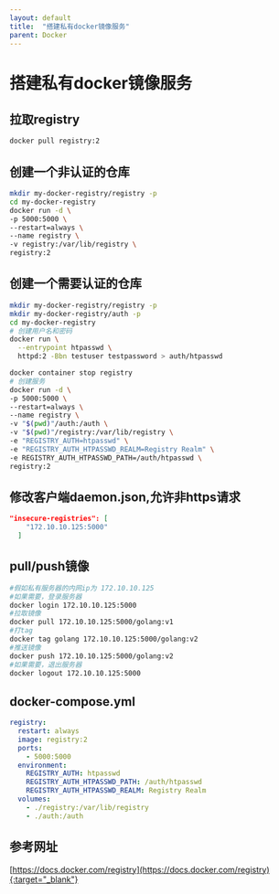 ```yaml
---
layout: default
title:  "搭建私有docker镜像服务"
parent: Docker
---
```


# 搭建私有docker镜像服务

## 拉取registry
```sh
docker pull registry:2
```

## 创建一个非认证的仓库
```sh
mkdir my-docker-registry/registry -p
cd my-docker-registry
docker run -d \
-p 5000:5000 \
--restart=always \
--name registry \
-v registry:/var/lib/registry \
registry:2
```

## 创建一个需要认证的仓库
```sh
mkdir my-docker-registry/registry -p
mkdir my-docker-registry/auth -p
cd my-docker-registry
# 创建用户名和密码
docker run \
  --entrypoint htpasswd \
  httpd:2 -Bbn testuser testpassword > auth/htpasswd

docker container stop registry
# 创建服务
docker run -d \
-p 5000:5000 \
--restart=always \
--name registry \
-v "$(pwd)"/auth:/auth \
-v "$(pwd)"/registry:/var/lib/registry \
-e "REGISTRY_AUTH=htpasswd" \
-e "REGISTRY_AUTH_HTPASSWD_REALM=Registry Realm" \
-e REGISTRY_AUTH_HTPASSWD_PATH=/auth/htpasswd \
registry:2
```

## 修改客户端daemon.json,允许非https请求
```json
"insecure-registries": [
    "172.10.10.125:5000"
  ]
```

## pull/push镜像
```sh
#假如私有服务器的内网ip为 172.10.10.125
#如果需要，登录服务器
docker login 172.10.10.125:5000
#拉取镜像
docker pull 172.10.10.125:5000/golang:v1
#打tag
docker tag golang 172.10.10.125:5000/golang:v2
#推送镜像
docker push 172.10.10.125:5000/golang:v2
#如果需要，退出服务器
docker logout 172.10.10.125:5000
```

## docker-compose.yml
```yml
registry:
  restart: always
  image: registry:2
  ports:
    - 5000:5000
  environment:
    REGISTRY_AUTH: htpasswd
    REGISTRY_AUTH_HTPASSWD_PATH: /auth/htpasswd
    REGISTRY_AUTH_HTPASSWD_REALM: Registry Realm
  volumes:
    - ./registry:/var/lib/registry
    - ./auth:/auth
```

## 参考网址
[https://docs.docker.com/registry](https://docs.docker.com/registry){:target="_blank"}